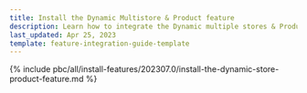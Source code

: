 ```yaml
---
title: Install the Dynamic Multistore & Product feature
description: Learn how to integrate the Dynamic multiple stores & Product feature into a Spryker project.
last_updated: Apr 25, 2023
template: feature-integration-guide-template
---
```


{% include pbc/all/install-features/202307.0/install-the-dynamic-store-product-feature.md %} <!-- To edit, see /_includes/pbc/all/install-features/202307.0/install-the-dynamic-store-product-feature.md -->
